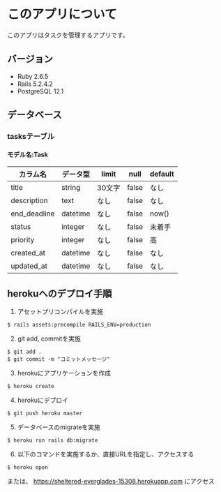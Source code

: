 # このアプリについて

このアプリはタスクを管理するアプリです。

## バージョン
  - Ruby 2.6.5
  - Rails 5.2.4.2
  - PostgreSQL 12.1

## データベース
### tasksテーブル
#### モデル名:Task

カラム名     | データ型 | limit  | null  | default
-------------|----------|--------|-------|--------
title        | string   | 30文字 | false | なし
description  | text     | なし   | false | なし
end_deadline | datetime | なし   | false | now()
status       | integer   | なし   | false | 未着手
priority     | integer  | なし   | false | 高
created_at   | datetime | なし   | false | なし
updated_at   | datetime | なし   | false | なし

## herokuへのデプロイ手順

1. アセットプリコンパイルを実施
```
$ rails assets:precompile RAILS_ENV=production
```
2. git add, commitを実施
```
$ git add .
$ git commit -m "コミットメッセージ"
```
3. herokuにアプリケーションを作成
```
$ heroku create
```
4. herokuにデプロイ
```
$ git push heroku master
```  
5. データベースのmigrateを実施
```
$ heroku run rails db:migrate
```
6. 以下のコマンドを実施するか、直接URLを指定し、アクセスする
```
$ heroku open
```
または、
https://sheltered-everglades-15308.herokuapp.com にアクセス
